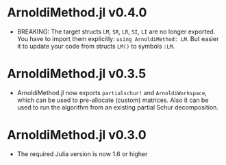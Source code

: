 # ArnoldiMethod.jl v0.4.0

- BREAKING: The target structs `LM`, `SR`, `LR`, `SI`, `LI` are no longer
  exported. You have to import them explicitly: `using ArnoldiMethod: LM`. But
  easier it to update your code from structs `LM()` to symbols `:LM`.

# ArnoldiMethod.jl v0.3.5

- ArnoldiMethod.jl now exports `partialschur!` and `ArnoldiWorkspace`, which
  can be used to pre-allocate (custom) matrices. Also it can be used to run the
  algorithm from an existing partial Schur decomposition.

# ArnoldiMethod.jl v0.3.0

- The required Julia version is now 1.6 or higher
